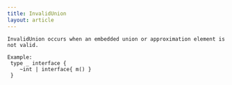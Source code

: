 ```yaml
---
title: InvalidUnion
layout: article
---
```

<!-- Copyright 2023 The Go Authors. All rights reserved.
     Use of this source code is governed by a BSD-style
     license that can be found in the LICENSE file. -->

<!-- Code generated by generrordocs.go; DO NOT EDIT. -->

```
InvalidUnion occurs when an embedded union or approximation element is
not valid.

Example:
 type _ interface {
  	~int | interface{ m() }
 }
```

